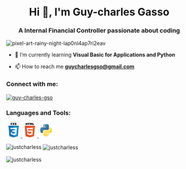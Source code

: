 <h1 align="center">Hi 👋, I'm Guy-charles Gasso</h1>
<h3 align="center">A Internal Financial Controller passionate about coding</h3>

![pixel-art-rainy-night-lap0nl4ap7ri2eav](https://github.com/JustCharless/JustCharless/assets/120428561/a9213464-5015-4f17-a930-6b88ebccff5f)


- 🌱 I’m currently learning **Visual Basic for Applications and Python**

- 📫 How to reach me **guycharlesgso@gmail.com**

<h3 align="left">Connect with me:</h3>
<p align="left">
<a href="https://linkedin.com/in/guy-charles-gso" target="blank"><img align="center" src="https://raw.githubusercontent.com/rahuldkjain/github-profile-readme-generator/master/src/images/icons/Social/linked-in-alt.svg" alt="guy-charles-gso" height="30" width="40" /></a>
</p>

<h3 align="left">Languages and Tools:</h3>
<p align="left"> <a href="https://www.w3schools.com/css/" target="_blank" rel="noreferrer"> <img src="https://raw.githubusercontent.com/devicons/devicon/master/icons/css3/css3-original-wordmark.svg" alt="css3" width="40" height="40"/> </a> <a href="https://www.w3.org/html/" target="_blank" rel="noreferrer"> <img src="https://raw.githubusercontent.com/devicons/devicon/master/icons/html5/html5-original-wordmark.svg" alt="html5" width="40" height="40"/> </a> <a href="https://www.python.org" target="_blank" rel="noreferrer"> <img src="https://raw.githubusercontent.com/devicons/devicon/master/icons/python/python-original.svg" alt="python" width="40" height="40"/> </a> </p>

<p><img align="left" src="https://github-readme-stats.vercel.app/api/top-langs?username=justcharless&show_icons=true&locale=en&layout=compact" alt="justcharless" /></p>

<p>&nbsp;<img align="center" src="https://github-readme-stats.vercel.app/api?username=justcharless&show_icons=true&locale=en" alt="justcharless" /></p>

<p><img align="center" src="https://github-readme-streak-stats.herokuapp.com/?user=justcharless&" alt="justcharless" /></p>

